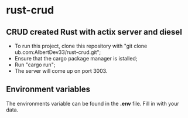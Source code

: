 # rust-crud
## CRUD created Rust with actix server and diesel

- To run this project, clone this repository with "git clone ub.com:AlbertDev33/rust-crud.git";
- Ensure that the cargo package manager is istalled;
- Run "cargo run";
- The server will come up on port 3003.

## Environment variables

The environments variable can be found in the **.env** file. Fill in with your data.
